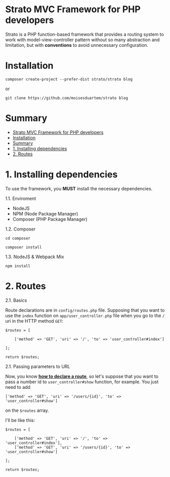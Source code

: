 # Strato MVC Framework for PHP developers

Strato is a PHP function-based framework that provides a routing system to work with model-view-controller pattern without so many abstraction and limitation, but with **conventions** to avoid unnecessary configuration.

# Installation

```
composer create-project --prefer-dist strato/strato blog
```
or
```
git clone https://github.com/moisesduartem/strato blog
```

# Summary

- [Strato MVC Framework for PHP developers](#strato-mvc-framework-for-php-developers)
- [Installation](#installation)
- [Summary](#summary)
- [1. Installing dependencies](#1-installing-dependencies)
- [2. Routes](#2-routes)


# 1. Installing dependencies
To use the framework, you **MUST** install the necessary dependencies.

1.1. Enviroment
- NodeJS
- NPM (Node Package Manager)
- Composer (PHP Package Manager)

1.2. Composer
```
cd composer
```
```
composer install
```
1.3. NodeJS & Webpack Mix
```
npm install
```

# 2. Routes
2.1. Basics

Route declarations are in `config/routes.php` file. Supposing that you want to use the `index` function on `app/user_controller.php` file when you go to the `/` uri in the HTTP method `GET`: 

```
$routes = [

    ['method' => 'GET', 'uri' => '/', 'to' => 'user_controller#index']

];

return $routes;
```

2.1. Passing parameters to URL

Now, you know [**how to declare a route**](#2-routes), so let's suppose that you want to pass a number id to `user_controller#show` function, for example. You just need to add 
```
['method' => 'GET', 'uri' => '/users/{id}', 'to' => 'user_controller#show']
``` 
on the `$routes` array.

I'll be like this:
```
$routes = [

    ['method' => 'GET', 'uri' => '/', 'to' => 'user_controller#index'],
    ['method' => 'GET', 'uri' => '/users/{id}', 'to' => 'user_controller#show']

];

return $routes;
```